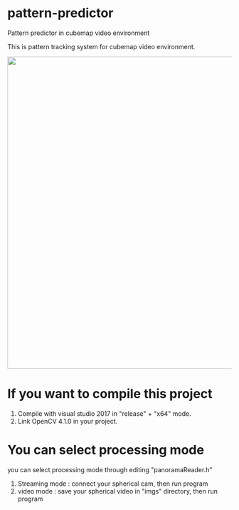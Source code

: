 # pattern-predictor
Pattern predictor in cubemap video environment


This is pattern tracking system for cubemap video environment.

<div align="center">
  <img src="https://user-images.githubusercontent.com/32832618/102872580-3d03dd00-4483-11eb-8bc7-409950612e75.png"  width="700">
</div>



# If you want to compile this project
1. Compile with visual studio 2017 in "release" + "x64" mode.
2. Link OpenCV 4.1.0 in your project.

# You can select processing mode
you can select processing mode through editing "panoramaReader.h"
1. Streaming mode : connect your spherical cam, then run program
2. video mode : save your spherical video in "imgs" directory, then run program

